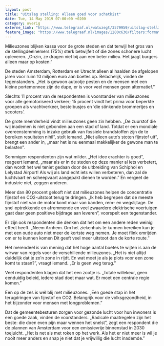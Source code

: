 ```yaml
---
layout: post
title: "Uitslag stelling: Alleen goed voor schatkist"
date: Tue, 14 May 2019 07:00:00 +0200
category: overig
externe_link: "https://www.telegraaf.nl/watuzegt/3579959/uitslag-stelling-alleen-goed-voor-schatkist"
feature_image: "https://www.telegraaf.nl/images/1200x630/filters:format(jpeg):quality(80)/cdn-kiosk-api.telegraaf.nl/88428aa2-7589-11e9-bc09-0255c322e81b.jpg"
---
```


<p class="intro">Milieuzones blijken kassa voor de grote steden en dat terwijl het gros van de stellingdeelnemers (75%) sterk betwijfelt of die zones schonere lucht opleveren. „Onzin, ze dragen niet bij aan een beter milieu. Het jaagt burgers alleen maar op kosten.”</p> <p>De steden Amsterdam, Rotterdam en Utrecht alleen al haalden de afgelopen jaren voor ruim 10 miljoen euro aan boetes op. Belachelijk, vinden de tegenstanders. „Het is gewoon autootje pesten en de mensen met een kleine portemonnee zijn de dupe, er is voor veel mensen geen alternatief.”</p><p>Slechts 11 procent van de respondenten is voorstander van milieuzones voor alle gemotoriseerd verkeer; 15 procent vindt het prima voor beperkte groepen als vrachtverkeer, bestelbusjes en ’die stinkende brommertjes en scooters’.</p><p>De grote meerderheid vindt milieuzones geen zin hebben. „De zuurstof die wij inademen is niet gebonden aan een stad of land. Totdat er een mondiale overeenstemming is inzake gebruik van fossiele brandstoffen zijn de te bereiken resultaten nihil”, stelt iemand. „Niet alleen auto’s stoten fijnstof uit”, brengt een ander in, „maar het is nu eenmaal makkelijker de gewone man te belasten”.</p><p>Sommigen respondenten zijn wat milder. „Het idee erachter is goed”, reageert iemand, „maar als er in de steden op deze manier al iets verbetert, dan wordt het wel teniet gedaan door de uitbreiding van Schiphol en Lelystad Airport! Als wij als land echt iets willen verbeteren, dan zal de luchtvaart en scheepvaart aangepakt dienen te worden.” En vergeet de industrie niet, zeggen anderen.</p><p>Meer dan 80 procent gelooft niet dat milieuzones helpen de concentratie fijnstof en CO2-uitstoot terug te dringen. „Ik heb begrepen dat de meeste fijnstof niet van de motor komt maar van banden, rem- en wegslijtage. De snel optrekkende en afremmende en veel zwaardere elektrische voertuigen gaat daar geen positieve bijdrage aan leveren”, voorspelt een tegenstander.</p><p>Er zijn ook respondenten die denken dat het om een andere reden weinig effect heeft. „Neem Arnhem. Om het ziekenhuis te kunnen bereiken kun je met een oude auto niet meer de kortste weg nemen. Je moet flink omrijden om er te kunnen komen Dit geeft veel meer uitstoot dan de korte route.”</p><p>Het merendeel is van mening dat het hoge aantal boetes te wijten is aan de wirwar van regels voor de verschillende milieuzones. „Het is niet altijd duidelijk dat je zo'n zone in rijdt. En wat moet je als je plots voor een zone komt te staan?”, vraagt iemand. „Er is geen weg terug.”</p><p>Veel respondenten klagen dat het een zootje is. „Totale willekeur, geen eenduidig beleid, iedere stad doet maar wat. Er moet een centrale regie komen.”</p><p>Een op de zes is wél blij met milieuzones. „Een goede stap in het terugdringen van fijnstof en CO2. Belangrijk voor de volksgezondheid, in het bijzonder voor mensen met longproblemen.”</p><p>Dat de gemeentebesturen zorgen voor gezonde lucht voor hun inwoners is een goede zaak, vinden de voorstanders. „Radicale maatregelen zijn het beste: die doen even pijn maar wennen het snelst”, zegt een respondent die de plannen van Amsterdam voor een emissievrije binnenstad in 2030 toejuicht. „Het is net als met roken op het werk. Als het er niet meer is wil je nooit meer anders en snap je niet dat je vrijwillig die lucht inademde.”</p>
